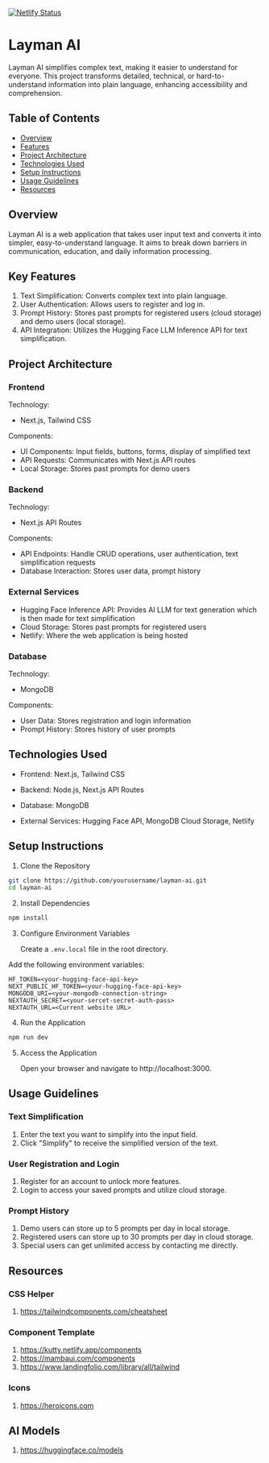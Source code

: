 [![Netlify Status](https://api.netlify.com/api/v1/badges/54dfb79f-24e4-45e4-adec-86ae4166bfed/deploy-status)](https://app.netlify.com/sites/laymanai/deploys)

# Layman AI

Layman AI simplifies complex text, making it easier to understand for everyone. This project transforms detailed, technical, or hard-to-understand information into plain language, enhancing accessibility and comprehension.

## Table of Contents

- [Overview](#overview)  
- [Features](#key-features) 
- [Project Architecture](#project-architecture) 
- [Technologies Used](#technologies-used) 
- [Setup Instructions](#setup-instructions) 
- [Usage Guidelines](#usage-guidelines) 
- [Resources](#resources) 


## Overview
Layman AI is a web application that takes user input text and converts it into simpler, easy-to-understand language. It aims to break down barriers in communication, education, and daily information processing.

## Key Features
1. Text Simplification: Converts complex text into plain language.
2. User Authentication: Allows users to register and log in.
3. Prompt History: Stores past prompts for registered users (cloud storage) and demo users (local storage).
4. API Integration: Utilizes the Hugging Face LLM Inference API for text simplification.

## Project Architecture

### Frontend
Technology: 
- Next.js, Tailwind CSS

Components:
- UI Components: Input fields, buttons, forms, display of simplified text
- API Requests: Communicates with Next.js API routes
- Local Storage: Stores past prompts for demo users

### Backend
Technology: 
- Next.js API Routes

Components:
- API Endpoints: Handle CRUD operations, user authentication, text simplification requests
- Database Interaction: Stores user data, prompt history

### External Services
- Hugging Face Inference API: Provides AI LLM for text generation which is then made for text simplification
- Cloud Storage: Stores past prompts for registered users
- Netlify: Where the web application is being hosted

### Database
Technology: 
- MongoDB

Components:
- User Data: Stores registration and login information
- Prompt History: Stores history of user prompts

## Technologies Used
- Frontend: Next.js, Tailwind CSS

- Backend: Node.js, Next.js API Routes

- Database: MongoDB

- External Services: Hugging Face API, MongoDB Cloud Storage, Netlify

## Setup Instructions
1. Clone the Repository

```bash
git clone https://github.com/yourusername/layman-ai.git
cd layman-ai
```
2. Install Dependencies

```bash
npm install
```

3. Configure Environment Variables

    Create a `.env.local` file in the root directory.
   
Add the following environment variables:

```env
HF_TOKEN=<your-hugging-face-api-key>
NEXT_PUBLIC_HF_TOKEN=<your-hugging-face-api-key>
MONGODB_URI=<your-mongodb-connection-string>
NEXTAUTH_SECRET=<your-sercet-secret-auth-pass>
NEXTAUTH_URL=<Current website URL>
```

4. Run the Application

```bash
npm run dev
```

5. Access the Application
   
    Open your browser and navigate to http://localhost:3000.

## Usage Guidelines
### Text Simplification
1. Enter the text you want to simplify into the input field.
2. Click "Simplify" to receive the simplified version of the text.
   
### User Registration and Login
1. Register for an account to unlock more features.
2. Login to access your saved prompts and utilize cloud storage.

### Prompt History
1. Demo users can store up to 5 prompts per day in local storage.
2. Registered users can store up to 30 prompts per day in cloud storage.
3. Special users can get unlimited access by contacting me directly.
   
## Resources

### CSS Helper
1. https://tailwindcomponents.com/cheatsheet

### Component Template
1. https://kutty.netlify.app/components
2. https://mambaui.com/components
3. https://www.landingfolio.com/library/all/tailwind

### Icons
1. https://heroicons.com

## AI Models
1. https://huggingface.co/models
